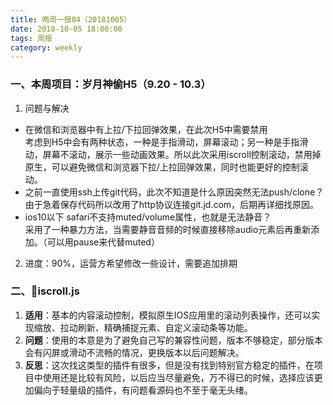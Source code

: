 ```yaml
---
title: 两周一报04（20181005）
date: 2018-10-05 18:00:00
tags: 周报
category: weekly
---
```

### 一、本周项目：岁月神偷H5（9.20 - 10.3）
1. 问题与解决   
- 在微信和浏览器中有上拉/下拉回弹效果，在此次H5中需要禁用   
考虑到H5中会有两种状态，一种是手指滑动，屏幕滚动；另一种是手指滑动，屏幕不滚动，展示一些动画效果。所以此次采用iscroll控制滚动，禁用掉原生，可以避免微信和浏览器下拉/上拉回弹效果，同时也能更好的控制滚动。   
- 之前一直使用ssh上传git代码，此次不知道是什么原因突然无法push/clone？   
由于急着保存代码所以改用了http协议连接git.jd.com，后期再详细找原因。     
- ios10以下 safari不支持muted/volume属性，也就是无法静音？   
采用了一种暴力方法，当需要静音音频的时候直接移除audio元素后再重新添加。（可以用pause来代替muted）  

2. 进度：90%，运营方希望修改一些设计，需要追加排期   

### 二、iscroll.js
1. **适用**：基本的内容滚动控制，模拟原生IOS应用里的滚动列表操作，还可以实现缩放、拉动刷新、精确捕捉元素、自定义滚动条等功能。
2. **问题**：使用的本意是为了避免自己写的兼容性问题，版本不够稳定，部分版本会有闪屏或滑动不流畅的情况，更换版本以后问题解决。
3. **反思**：这次找这类型的插件有很多，但是没有找到特别官方稳定的插件，在项目中使用还是比较有风险，以后应当尽量避免，万不得已的时候，选择应该更加偏向于轻量级的插件，有问题看源码也不至于毫无头绪。

